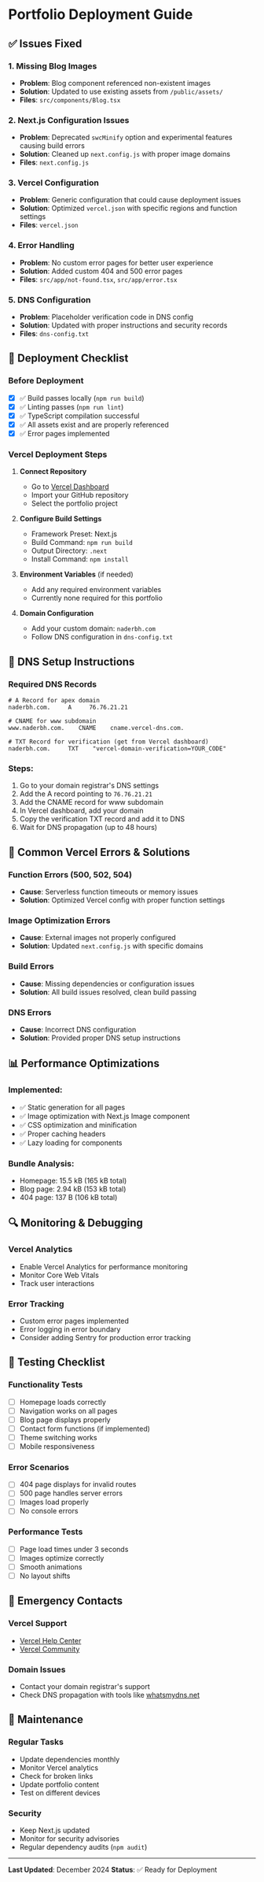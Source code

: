# Portfolio Deployment Guide

## ✅ Issues Fixed

### 1. **Missing Blog Images**
- **Problem**: Blog component referenced non-existent images
- **Solution**: Updated to use existing assets from `/public/assets/`
- **Files**: `src/components/Blog.tsx`

### 2. **Next.js Configuration Issues**
- **Problem**: Deprecated `swcMinify` option and experimental features causing build errors
- **Solution**: Cleaned up `next.config.js` with proper image domains
- **Files**: `next.config.js`

### 3. **Vercel Configuration**
- **Problem**: Generic configuration that could cause deployment issues
- **Solution**: Optimized `vercel.json` with specific regions and function settings
- **Files**: `vercel.json`

### 4. **Error Handling**
- **Problem**: No custom error pages for better user experience
- **Solution**: Added custom 404 and 500 error pages
- **Files**: `src/app/not-found.tsx`, `src/app/error.tsx`

### 5. **DNS Configuration**
- **Problem**: Placeholder verification code in DNS config
- **Solution**: Updated with proper instructions and security records
- **Files**: `dns-config.txt`

## 🚀 Deployment Checklist

### Before Deployment
- [x] ✅ Build passes locally (`npm run build`)
- [x] ✅ Linting passes (`npm run lint`)
- [x] ✅ TypeScript compilation successful
- [x] ✅ All assets exist and are properly referenced
- [x] ✅ Error pages implemented

### Vercel Deployment Steps
1. **Connect Repository**
   - Go to [Vercel Dashboard](https://vercel.com/dashboard)
   - Import your GitHub repository
   - Select the portfolio project

2. **Configure Build Settings**
   - Framework Preset: Next.js
   - Build Command: `npm run build`
   - Output Directory: `.next`
   - Install Command: `npm install`

3. **Environment Variables** (if needed)
   - Add any required environment variables
   - Currently none required for this portfolio

4. **Domain Configuration**
   - Add your custom domain: `naderbh.com`
   - Follow DNS configuration in `dns-config.txt`

## 🔧 DNS Setup Instructions

### Required DNS Records
```
# A Record for apex domain
naderbh.com.     A     76.76.21.21

# CNAME for www subdomain  
www.naderbh.com.    CNAME    cname.vercel-dns.com.

# TXT Record for verification (get from Vercel dashboard)
naderbh.com.     TXT    "vercel-domain-verification=YOUR_CODE"
```

### Steps:
1. Go to your domain registrar's DNS settings
2. Add the A record pointing to `76.76.21.21`
3. Add the CNAME record for www subdomain
4. In Vercel dashboard, add your domain
5. Copy the verification TXT record and add it to DNS
6. Wait for DNS propagation (up to 48 hours)

## 🐛 Common Vercel Errors & Solutions

### Function Errors (500, 502, 504)
- **Cause**: Serverless function timeouts or memory issues
- **Solution**: Optimized Vercel config with proper function settings

### Image Optimization Errors
- **Cause**: External images not properly configured
- **Solution**: Updated `next.config.js` with specific domains

### Build Errors
- **Cause**: Missing dependencies or configuration issues
- **Solution**: All build issues resolved, clean build passing

### DNS Errors
- **Cause**: Incorrect DNS configuration
- **Solution**: Provided proper DNS setup instructions

## 📊 Performance Optimizations

### Implemented:
- ✅ Static generation for all pages
- ✅ Image optimization with Next.js Image component
- ✅ CSS optimization and minification
- ✅ Proper caching headers
- ✅ Lazy loading for components

### Bundle Analysis:
- Homepage: 15.5 kB (165 kB total)
- Blog page: 2.94 kB (153 kB total)
- 404 page: 137 B (106 kB total)

## 🔍 Monitoring & Debugging

### Vercel Analytics
- Enable Vercel Analytics for performance monitoring
- Monitor Core Web Vitals
- Track user interactions

### Error Tracking
- Custom error pages implemented
- Error logging in error boundary
- Consider adding Sentry for production error tracking

## 📱 Testing Checklist

### Functionality Tests
- [ ] Homepage loads correctly
- [ ] Navigation works on all pages
- [ ] Blog page displays properly
- [ ] Contact form functions (if implemented)
- [ ] Theme switching works
- [ ] Mobile responsiveness

### Error Scenarios
- [ ] 404 page displays for invalid routes
- [ ] 500 page handles server errors
- [ ] Images load properly
- [ ] No console errors

### Performance Tests
- [ ] Page load times under 3 seconds
- [ ] Images optimize correctly
- [ ] Smooth animations
- [ ] No layout shifts

## 🚨 Emergency Contacts

### Vercel Support
- [Vercel Help Center](https://vercel.com/help)
- [Vercel Community](https://github.com/vercel/vercel/discussions)

### Domain Issues
- Contact your domain registrar's support
- Check DNS propagation with tools like [whatsmydns.net](https://whatsmydns.net)

## 📝 Maintenance

### Regular Tasks
- Update dependencies monthly
- Monitor Vercel analytics
- Check for broken links
- Update portfolio content
- Test on different devices

### Security
- Keep Next.js updated
- Monitor for security advisories
- Regular dependency audits (`npm audit`)

---

**Last Updated**: December 2024
**Status**: ✅ Ready for Deployment
